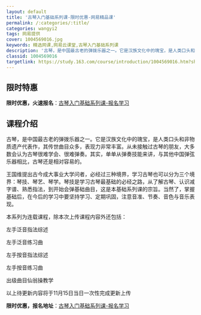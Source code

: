 ```yaml
---
layout: default
title: '古琴入门基础系列课-限时优惠-网易精品课'
permalink: /:categories/:title/
categories: wangyi2
tags: 网易提供
cover: 1004569016.jpg
keywords: 精选网课,网易云课堂,古琴入门基础系列课
description: '古琴，是中国最古老的弹拨乐器之一。它是汉族文化中的瑰宝，是人类口头和非物质遗产代表作，其传世曲目众多，表现力非常丰富。从'
classid: 1004569016
targetlink: https://study.163.com/course/introduction/1004569016.htm?share=1&shareId=1025206652&utm_campaign=share&utm_medium=iphoneShare&utm_source=&utm_u=1025206652
---
```


## 限时特惠

**限时优惠，火速报名**：[古琴入门基础系列课-报名学习](https://study.163.com/course/introduction/1004569016.htm?share=1&shareId=1025206652&utm_campaign=share&utm_medium=iphoneShare&utm_source=&utm_u=1025206652)

## 课程介绍

古琴，是中国最古老的弹拨乐器之一。它是汉族文化中的瑰宝，是人类口头和非物质遗产代表作，其传世曲目众多，表现力非常丰富。从未接触过古琴的朋友，大多数会认为古琴很难学会、很难弹奏。其实，单单从弹奏技能来讲，与其他中国弹弦乐器相比，古琴还是相对容易的。

王国维提出古今成大事业大学问者，必经过三种境界，学习古琴也可以分为三个境界：琴技、琴艺、琴学。琴技是学习古琴最基础的必经之路，从了解古琴、认识减字谱、熟悉指法，到开始会弹基础曲目，这是本基础系列课的宗旨。当然了，掌握基础后，在今后的学习中要坚持学习、定期巩固，注意音准、节奏、音色与音乐表现。



本系列为连载课程，除本次上传课程内容外还包括：

左手泛音指法综述

左手泛音练习曲

左手按音指法综述

左手按音练习曲

出级曲目仙翁操教学



以上待更新内容将于11月15日当日一次性完成更新上传

**限时优惠，报名地址**：[古琴入门基础系列课-报名学习](https://study.163.com/course/introduction/1004569016.htm?share=1&shareId=1025206652&utm_campaign=share&utm_medium=iphoneShare&utm_source=&utm_u=1025206652)

